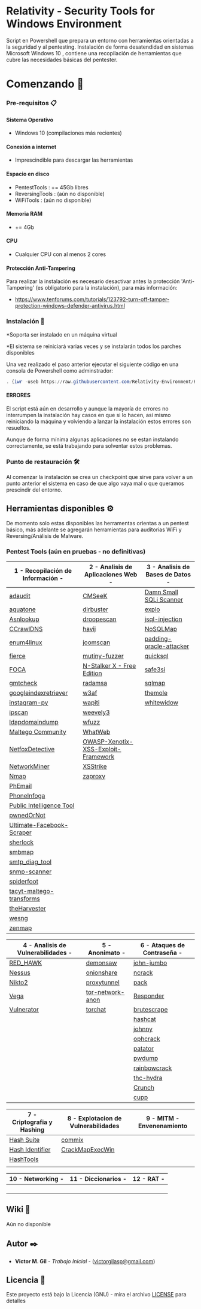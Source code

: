 # Relativity - Security Tools for Windows Environment

Script en Powershell que prepara un entorno con herramientas orientadas a la seguridad y al pentesting. 
Instalación de forma desatendidad en sistemas Microsoft Windows 10 , contiene una recopilación de herramientas que cubre las necesidades básicas del pentester.


# Comenzando 🚀

### Pre-requisitos 📋

#### Sistema Operativo

- Windows 10 (compilaciones más recientes)

#### Conexión a internet

- Imprescindible para descargar las herramientas

#### Espacio en disco

- PentestTools   : += 45Gb libres
- ReversingTools :  (aún no disponible)
- WiFiTools       : (aún no disponible)

#### Memoria RAM

- += 4Gb

#### CPU

- Cualquier CPU con al menos 2 cores

#### Protección Anti-Tampering

Para realizar la instalación es necesario desactivar antes la protección 'Anti-Tampering' (es obligatorio para la instalación), para más información:
 
 - https://www.tenforums.com/tutorials/123792-turn-off-tamper-protection-windows-defender-antivirus.html
 
 
### Instalación 🔧

*Soporta ser instalado en un máquina virtual

*El sistema se reiniciará varias veces y se instalarán todos los parches disponibles
 
Una vez realizado el paso anterior ejecutar el siguiente código en una consola de Powershell como adminstrador:


```powershell
. {iwr -useb https://raw.githubusercontent.com/Relativity-Environment/Relativity_Scripts/master/menu.ps1} | iex ;menu -Force
```

#### ERRORES

El script está aún en desarrollo y aunque la mayoría de errores no interrumpen la instalación hay casos en que si lo hacen, así mismo reiniciando la máquina y volviendo a lanzar la instalación estos errores son resueltos.

Aunque de forma mínima algunas aplicaciones no se estan instalando correctamente, se está trabajando para solventar estos problemas.

### Punto de restauración 🛠️

Al comenzar la instalación se crea un checkpoint que sirve para volver a un punto anterior el sistema en caso de que algo vaya mal o que queramos prescindir del entorno.


## Herramientas disponibles ⚙️

De momento solo estas disponibles las herramentas orientas a un pentest básico, más adelante se agregarán herramientas para auditorias WiFi y Reversing/Análisis de Malware.



### Pentest Tools (aún en pruebas -  no definitivas)

| 1 - Recopilación de Información - | 2 - Analisis de Aplicaciones Web - | 3 - Analisis de Bases de Datos -  |
|--------------------------------|----------------------------------|---------------------------------|                                 
|[adaudit](https://github.com/phillips321/adaudit) |              [CMSeeK](https://github.com/Tuhinshubhra/CMSeeK)| [Damn Small SQLi Scanner](https://github.com/stamparm/DSSS)|
|[aquatone](https://github.com/michenriksen/aquatone)|            [dirbuster](https://sourceforge.net/projects/dirbuster/)  | [explo](https://github.com/dtag-dev-sec/explo)
|[Asnlookup](https://github.com/yassineaboukir/Asnlookup)|        [droopescan](https://github.com/droope/droopescan)        | [jsql-injection](https://github.com/ron190/jsql-injection)
|[CCrawlDNS](https://github.com/lgandx/CCrawlDNS)|                [havij](https://www.darknet.org.uk/2010/09/havij-advanced-automated-sql-injection-tool/)  | [NoSQLMap](https://github.com/codingo/NoSQLMap)
|[enum4linux](https://github.com/CiscoCXSecurity/enum4linux)|     [joomscan](https://github.com/rezasp/joomscan)                                            | [padding-oracle-attacker](https://github.com/KishanBagaria/padding-oracle-attacker)
|[fierce](https://github.com/mschwager/fierce)|                   [mutiny-fuzzer](https://github.com/Cisco-Talos/mutiny-fuzzer)                             | [quicksql](https://github.com/trustedsec/quicksql)
|[FOCA](https://github.com/ElevenPaths/FOCA)|                     [N-Stalker X - Free Edition](https://www.nstalker.com/products/editions/free/)            | [safe3si](https://sourceforge.net/projects/safe3si/)
|[gmtcheck](https://www.elevenpaths.com/es/labstools/gmtchecksp/index.html)| [radamsa](https://github.com/aoh/radamsa)                                      | [sqlmap](https://github.com/sqlmapproject/sqlmap)
|[googleindexretriever](https://www.elevenpaths.com/es/labstools/googleindexretriever-2/index.html)|[w3af](https://github.com/andresriancho/w3af)           | [themole](https://github.com/tiankonguse/themole)
|[instagram-py](https://github.com/deathsec/instagram-py)|  [wapiti](https://wapiti.sourceforge.io/)                                                        | [whitewidow](https://github.com/WhitewidowScanner/whitewidow/blob/master/whitewidow.rb)
|[ipscan](https://github.com/angryip/ipscan)|               [weevely3](https://github.com/epinna/weevely3)                                                  
|[ldapdomaindump](https://github.com/dirkjanm/ldapdomaindump)| [wfuzz](https://github.com/xmendez/wfuzz)
|[Maltego Community](https://www.maltego.com/maltego-community/)| [WhatWeb](https://github.com/urbanadventurer/WhatWeb)
|[NetfoxDetective](https://github.com/nesfit/NetfoxDetective)| [OWASP-Xenotix-XSS-Exploit-Framework](https://github.com/ajinabraham/OWASP-Xenotix-XSS-Exploit-Framework)
|[NetworkMiner](https://www.netresec.com/?page=NetworkMiner)|[XSStrike](https://github.com/s0md3v/XSStrike)
|[Nmap](https://nmap.org/)| [zaproxy](https://github.com/zaproxy/zaproxy)
|[PhEmail](https://github.com/Dionach/PhEmail)| []()
|[PhoneInfoga](https://github.com/sundowndev/PhoneInfoga)|
|[Public Intelligence Tool](https://sourceforge.net/projects/publicintelligencetool/)|
|[pwnedOrNot](https://github.com/thewhiteh4t/pwnedOrNot)|
|[Ultimate-Facebook-Scraper](https://github.com/harismuneer/Ultimate-Facebook-Scraper)|
|[sherlock](https://github.com/sherlock-project/sherlock)|
|[smbmap](https://github.com/ShawnDEvans/smbmap)|
|[smtp_diag_tool](https://www.adminkit.net/smtp_diag_tool.aspx)|
|[snmp-scanner](https://sourceforge.net/projects/snmp-scanner/)|
|[spiderfoot](https://www.spiderfoot.net/documentation/)|
|[tacyt-maltego-transforms](https://github.com/ElevenPaths/tacyt-maltego-transforms)|
|[theHarvester](https://github.com/laramies/theHarvester)|
|[wesng](https://github.com/bitsadmin/wesng)|
|[zenmap](https://nmap.org/zenmap/)|

| 4 - Analisis de Vulnerabilidades - | 5 - Anonimato          - | 6 - Ataques de Contraseña - |
|--------------------------------|----------------------------------|---------------------------------|
|[RED_HAWK](https://github.com/Tuhinshubhra/RED_HAWK)   |[demonsaw](https://www.demonsaw.com/)                              | [john-jumbo](https://www.openwall.com/john/) |
|[Nessus](https://docs.tenable.com/Nessus.htm)          |[onionshare](https://blog.torproject.org/new-release-onionshare-2) | [ncrack](https://nmap.org/ncrack/) |
|[Nikto2](https://cirt.net/Nikto2)                      |[proxytunnel](https://proxytunnel.sourceforge.io/)                 | [pack](https://github.com/iphelix/pack) |
|[Vega](https://subgraph.com/vega/)                     |[tor-network-anon](https://trac.torproject.org/projects/tor/wiki)  | [Responder](https://github.com/lgandx/Responder-Windows) |
|[Vulnerator](https://github.com/Vulnerator/Vulnerator) |[torchat](https://github.com/prof7bit/TorChat)                     | [brutescrape](https://github.com/cheetz/brutescrape) |
| []() | []() | [hashcat](https://hashcat.net/hashcat/) |
| []() | []() | [johnny](https://openwall.info/wiki/john/johnny) |
| []() | []() | [ophcrack](https://ophcrack.sourceforge.io/) |
| []() | []() | [patator](https://github.com/lanjelot/patator) |
| []() | []() | [pwdump](https://www.openwall.com/passwords/windows-pwdump) |
| []() | []() | [rainbowcrack](https://project-rainbowcrack.com/) |
| []() | []() | [thc-hydra](https://github.com/maaaaz/thc-hydra-windows/) |
| []() | []() | [Crunch](https://github.com/shadwork/Windows-Crunch/) |
| []() | []() | [cupp](https://github.com/Mebus/cupp) |

| 7 - Criptografia y Hashing | 8 - Explotacion de Vulnerabilidades| 9 - MITM - Envenenamiento |
|--------------------------------|----------------------------------|---------------------------------|
| [Hash Suite](https://hashsuite.openwall.net/)                       | [commix](https://github.com/commixproject/commix) | []() |
| [Hash Identifier](https://sourceforge.net/projects/hashidentifier/) | [CrackMapExecWin](https://github.com/maaaaz/CrackMapExecWin) | []() |
| [HashTools](https://www.binaryfortress.com/HashTools/ChangeLog/)    | []() | []() |
| []()                                                                | []() | []() |

| 10 - Networking - | 11 - Diccionarios - | 12 - RAT - | 
|--------------------------------|----------------------------------|---------------------------------|
| []() | []() | []() |
| []() | []() | []() |
| []() | []() | []() |
| []() | []() | []() |


## Wiki 📖
Aún no disponible 


## Autor ✒️

* **Victor M. Gil** - *Trabajo Inicial* - (victorgilasp@gmail.com)


## Licencia 📄

Este proyecto está bajo la Licencia (GNU) - mira el archivo [LICENSE](LICENSE) para detalles


